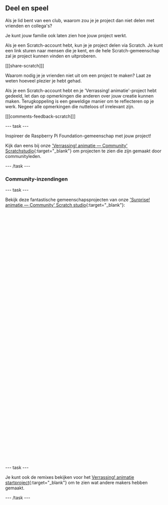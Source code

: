 ## Deel en speel

Als je lid bent van een club, waarom zou je je project dan niet delen met vrienden en collega's?

Je kunt jouw familie ook laten zien hoe jouw project werkt.

Als je een Scratch-account hebt, kun je je project delen via Scratch. Je kunt een link sturen naar mensen die je kent, en de hele Scratch-gemeenschap zal je project kunnen vinden en uitproberen.

[[[share-scratch]]]

Waarom nodig je je vrienden niet uit om een project te maken? Laat ze weten hoeveel plezier je hebt gehad.

Als je een Scratch-account hebt en je 'Verrassing! animatie'-project hebt gedeeld, let dan op opmerkingen die anderen over jouw creatie kunnen maken. Terugkoppeling is een geweldige manier om te reflecteren op je werk. Negeer alle opmerkingen die nutteloos of irrelevant zijn.

[[[comments-feedback-scratch]]]

--- task ---

Inspireer de Raspberry Pi Foundation-gemeenschap met jouw project!

Kijk dan eens bij onze ['Verrassing! animatie — Community' Scratchstudio](https://scratch.mit.edu/studios/29079784){:target="_blank"} om projecten te zien die zijn gemaakt door communityleden.

--- /task ---

### Community-inzendingen

--- task ---

Bekijk deze fantastische gemeenschapsprojecten van onze ['Surprise! animatie — Community' Scratch studio](https://scratch.mit.edu/studios/29079784){:target="_blank"}:
<div class="scratch-preview" style="margin-left: 15px;">
  <iframe allowtransparency="true" width="485" height="402" src="" frameborder="0"></iframe>
</div>
<div class="scratch-preview" style="margin-left: 15px;">
  <iframe allowtransparency="true" width="485" height="402" src="" frameborder="0"></iframe>
</div>
--- task ---

Je kunt ook de remixes bekijken voor het [Verrassing! animatie startproject](https://scratch.mit.edu/projects/582222532/remixes){:target="_blank"} om te zien wat andere makers hebben gemaakt.

--- /task ---

